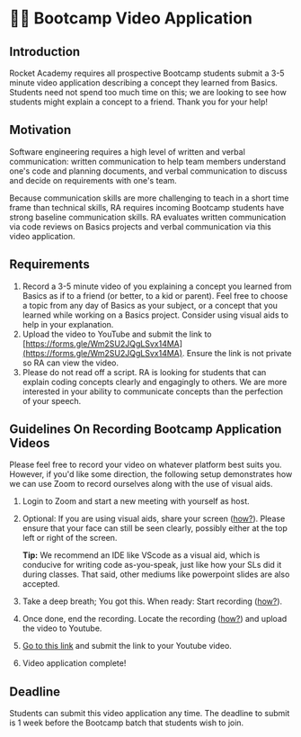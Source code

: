 # 🧑‍🏫 Bootcamp Video Application

## Introduction

Rocket Academy requires all prospective Bootcamp students submit a 3-5 minute video application describing a concept they learned from Basics. Students need not spend too much time on this; we are looking to see how students might explain a concept to a friend. Thank you for your help!

## Motivation

Software engineering requires a high level of written and verbal communication: written communication to help team members understand one's code and planning documents, and verbal communication to discuss and decide on requirements with one's team.

Because communication skills are more challenging to teach in a short time frame than technical skills, RA requires incoming Bootcamp students have strong baseline communication skills. RA evaluates written communication via code reviews on Basics projects and verbal communication via this video application.

## Requirements

1. Record a 3-5 minute video of you explaining a concept you learned from Basics as if to a friend \(or better, to a kid or parent\). Feel free to choose a topic from any day of Basics as your subject, or a concept that you learned while working on a Basics project. Consider using visual aids to help in your explanation. 
2. Upload the video to YouTube and submit the link to [https://forms.gle/Wm2SU2JQgLSvx14MA](https://forms.gle/Wm2SU2JQgLSvx14MA). Ensure the link is not private so RA can view the video.
3. Please do not read off a script. RA is looking for students that can explain coding concepts clearly and engagingly to others. We are more interested in your ability to communicate concepts than the perfection of your speech.



## Guidelines On Recording Bootcamp Application Videos

Please feel free to record your video on whatever platform best suits you. However, if you'd like some direction, the following setup demonstrates how we can use Zoom to record ourselves along with the use of visual aids. 

1. Login to Zoom and start a new meeting with yourself as host.
2. Optional: If you are using visual aids, share your screen \([how?](https://support.zoom.us/hc/en-us/articles/201362153-Sharing-your-screen)\). Please ensure that your face can still be seen clearly, possibly either at the top left or right of the screen. 

   **Tip:** We recommend an IDE like VScode as a visual aid,  which is conducive for writing code as-you-speak, just like how your SLs did it during classes. That said, other mediums like powerpoint slides are also accepted. 

3. Take a deep breath; You got this. When ready:  Start recording \([how?](https://support.zoom.us/hc/en-us/articles/201362473-Local-recording#h_2b0b123c-d9e9-48bc-b0c6-3cd874ebc98a)\). 
4. Once done, end the recording. Locate the recording \([how?](https://support.zoom.us/hc/en-us/articles/206277393-Finding-and-Viewing-Recordings)\) and upload the video to Youtube.
5. [Go to this link](%20https://forms.gle/Wm2SU2JQgLSvx14MA) and submit the link to your Youtube video. 
6. Video application complete!

## Deadline

Students can submit this video application any time. The deadline to submit is 1 week before the Bootcamp batch that students wish to join.


